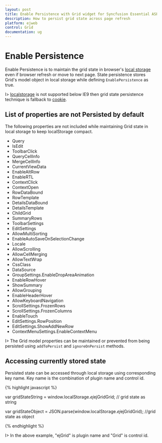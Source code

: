 ```yaml
---
layout: post
title: Enable Persistence with Grid widget for Syncfusion Essential ASP.NET
description: How to persist grid state across page refresh
platform: ejweb
control: Grid
documentation: ug
---
```


# Enable Persistence

Enable Persistence is to maintain the grid state in browser's [local storage](http://www.w3schools.com/html/html5_webstorage.asp#) even if browser refresh or move to next page. State persistence stores Grid's model object in local storage while defining `EnablePersistence` as true. 

I>  [localstorage](http://www.w3schools.com/html/html5_webstorage.asp#) is not supported below IE9 then grid state persistence technique is fallback to [cookie](http://www.w3schools.com/js/js_cookies.asp#).

## List of properties are not Persisted by default

The following properties are not included while maintaining Grid state in local storage to keep localStorage compact.

* Query
* IsEdit
* ToolbarClick
* QueryCellInfo
* MergeCellInfo
* CurrentViewData
* EnableAltRow
* EnableRTL 
* ContextClick 
* ContextOpen
* RowDataBound
* RowTemplate
* DetailsDataBound
* DetailsTemplate
* ChildGrid 
* SummaryRows 
* ToolbarSettings
* EditSettings
* AllowMultiSorting 
* EnableAutoSaveOnSelectionChange 
* Locale 
* AllowScrolling 
* AllowCellMerging
* AllowTextWrap 
* CssClass 
* DataSource 
* GroupSettings.EnableDropAreaAnimation 
* EnableRowHover 
* ShowSummary 
* AllowGrouping
* EnableHeaderHover 
* AllowKeyboardNavigation 
* ScrollSettings.FrozenRows 
* ScrollSettings.FrozenColumns 
* EnableTouch 
* EditSettings.RowPosition 
* EditSettings.ShowAddNewRow 
* ContextMenuSettings.EnableContextMenu

I> The Grid model properties can be maintained or prevented from being persisted using `addToPersist` and `ignoreOnPersist` methods.

## Accessing currently stored state

Persisted state can be accessed through local storage using corresponding key name. Key name is the combination of plugin name and control id.

{% highlight javascript %}

var gridStateString = window.localStorage.$ej$ejGridGrid; // grid state as string

var gridStateObject = JSON.parse(window.localStorage.$ej$ejGridGrid); //grid state as object

{% endhighlight %}


I> In the above example, "ejGrid" is plugin name and "Grid" is control id.



